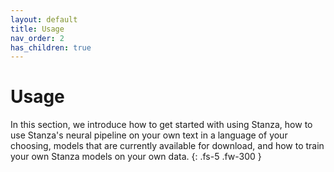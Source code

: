 ```yaml
---
layout: default
title: Usage
nav_order: 2
has_children: true
---
```


# Usage

In this section, we introduce how to get started with using Stanza, how to use Stanza's neural pipeline on your own text in a language of your choosing, models that are currently available for download, and how to train your own Stanza models on your own data.
{: .fs-5 .fw-300 }
